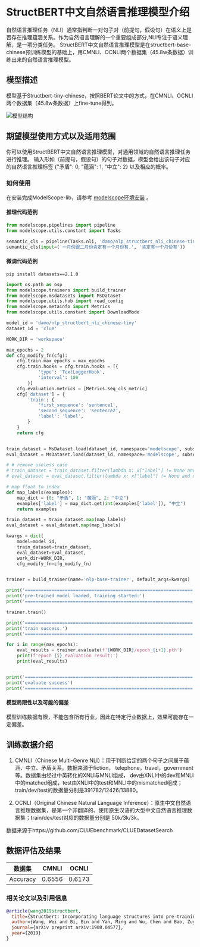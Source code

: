 

# StructBERT中文自然语言推理模型介绍

自然语言推理任务（NLI）通常指判断一对句子对（前提句，假设句）在语义上是否存在推理蕴涵关系。作为自然语言理解的一个重要组成部分,NLI专注于语义理解，是一项分类任务。
StructBERT中文自然语言推理模型是在structbert-base-chinese预训练模型的基础上，用CMNLI、OCNLI两个数据集（45.8w条数据）训练出来的自然语言推理模型。

## 模型描述

模型基于Structbert-tiny-chinese，按照BERT论文中的方式，在CMNLI、OCNLI两个数据集（45.8w条数据）上fine-tune得到。

![模型结构](model.jpg)

## 期望模型使用方式以及适用范围

你可以使用StructBERT中文自然语言推理模型，对通用领域的自然语言推理任务进行推理。
输入形如（前提句，假设句）的句子对数据，模型会给出该句子对应的自然语言推理标签 {"矛盾": 0, "蕴涵": 1, "中立": 2} 以及相应的概率。

### 如何使用

在安装完成ModelScope-lib，请参考  [modelscope环境安装](https://modelscope.cn/docs/%E7%8E%AF%E5%A2%83%E5%AE%89%E8%A3%85) 。

#### 推理代码范例
```python
from modelscope.pipelines import pipeline
from modelscope.utils.constant import Tasks

semantic_cls = pipeline(Tasks.nli, 'damo/nlp_structbert_nli_chinese-tiny')
semantic_cls(input=('一月份跟二月份肯定有一个月份有.', '肯定有一个月份有'))

```

#### 微调代码范例
```
pip install datasets==2.1.0
```

```python
import os.path as osp
from modelscope.trainers import build_trainer
from modelscope.msdatasets import MsDataset
from modelscope.utils.hub import read_config
from modelscope.metainfo import Metrics
from modelscope.utils.constant import DownloadMode

model_id = 'damo/nlp_structbert_nli_chinese-tiny'
dataset_id = 'clue'

WORK_DIR = 'workspace'

max_epochs = 2
def cfg_modify_fn(cfg):
    cfg.train.max_epochs = max_epochs
    cfg.train.hooks = cfg.train.hooks = [{
            'type': 'TextLoggerHook',
            'interval': 100
        }]
    cfg.evaluation.metrics = [Metrics.seq_cls_metric]
    cfg['dataset'] = {
        'train': {
            'first_sequence': 'sentence1',
            'second_sequence': 'sentence2',
            'label': 'label',
        }
    }
    return cfg


train_dataset = MsDataset.load(dataset_id, namespace='modelscope', subset_name='ocnli', split='train', download_mode=DownloadMode.FORCE_REDOWNLOAD).to_hf_dataset()
eval_dataset = MsDataset.load(dataset_id, namespace='modelscope', subset_name='ocnli', split='validation', download_mode=DownloadMode.FORCE_REDOWNLOAD).to_hf_dataset()

# # remove useless case
# train_dataset = train_dataset.filter(lambda x: x["label"] != None and x["sentence"] != None)
# eval_dataset = eval_dataset.filter(lambda x: x["label"] != None and x["sentence"] != None)

# map float to index
def map_labels(examples):
    map_dict = {0: "矛盾", 1: "蕴涵", 2: "中立"}
    examples['label'] = map_dict.get(int(examples['label']), "中立")
    return examples

train_dataset = train_dataset.map(map_labels)
eval_dataset = eval_dataset.map(map_labels)

kwargs = dict(
    model=model_id,
    train_dataset=train_dataset,
    eval_dataset=eval_dataset,
    work_dir=WORK_DIR,
    cfg_modify_fn=cfg_modify_fn)


trainer = build_trainer(name='nlp-base-trainer', default_args=kwargs)

print('===============================================================')
print('pre-trained model loaded, training started:')
print('===============================================================')

trainer.train()

print('===============================================================')
print('train success.')
print('===============================================================')

for i in range(max_epochs):
    eval_results = trainer.evaluate(f'{WORK_DIR}/epoch_{i+1}.pth')
    print(f'epoch {i} evaluation result:')
    print(eval_results)


print('===============================================================')
print('evaluate success')
print('===============================================================')
```


#### 模型局限性以及可能的偏差
模型训练数据有限，不能包含所有行业，因此在特定行业数据上，效果可能存在一定偏差。

## 训练数据介绍

1. CMNLI（Chinese Multi-Genre NLI）：用于判断给定的两个句子之间属于蕴涵、中立、矛盾关系。数据来源于fiction， telephone，travel，government等。数据集由经过中英转化的XNLI与MNLI组成，
   dev由XNLI中的dev和MNLI中的matched组成，test由XNLI中的test和MNLI中的mismatched组成；train/dev/test的数据量分别是391782/12426/13880。

2. OCNLI（Original Chinese Natural Language Inference）：原生中文自然语言推理数据集，是第一个非翻译的、使用原生汉语的大型中文自然语言推理数据集；train/dev/test对应的数据量分别是
   50k/3k/3k。

数据来源于https://github.com/CLUEbenchmark/CLUEDatasetSearch


## 数据评估及结果

| 数据集   | CMNLI | OCNLI |
| -------- | ----- | ----- |
| Accuracy | 0.6556 | 0.6173 |

### 相关论文以及引用信息

```bib
@article{wang2019structbert,
  title={Structbert: Incorporating language structures into pre-training for deep language understanding},
  author={Wang, Wei and Bi, Bin and Yan, Ming and Wu, Chen and Bao, Zuyi and Xia, Jiangnan and Peng, Liwei and Si, Luo},
  journal={arXiv preprint arXiv:1908.04577},
  year={2019}
}
```